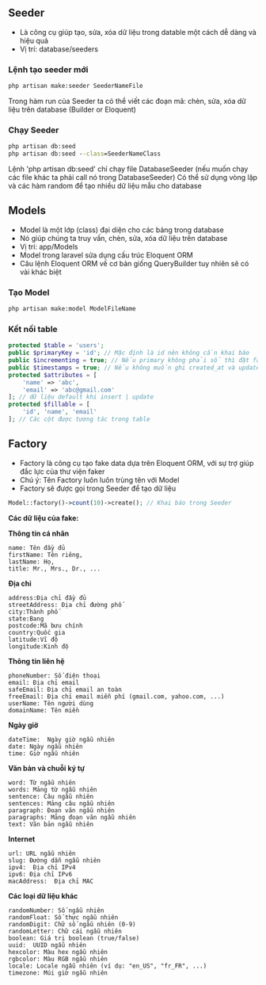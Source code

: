 ## Seeder
- Là công cụ giúp tạo, sửa, xóa  dữ liệu trong datable một cách dễ dàng và hiệu quả
- Vị trí: database/seeders

### Lệnh tạo seeder mới
```cmd
php artisan make:seeder SeederNameFile
```

Trong hàm run của Seeder ta có thể viết các đoạn mã: chèn, sửa, xóa dữ liệu trên database (Builder or Eloquent)

### Chạy Seeder
```cmd
php artisan db:seed
php artisan db:seed --class=SeederNameClass
```
Lệnh 'php artisan db:seed' chỉ chạy file DatabaseSeeder (nếu muốn chạy các file khác ta phải call nó trong DatabaseSeeder)
Có thể sử dụng vòng lặp và các hàm random để tạo nhiều dữ liệu mẫu cho database

## Models
- Model là một lớp (class) đại diện cho các bảng trong database
- Nó giúp chúng ta truy vấn, chèn, sửa, xóa dữ liệu trên database
- Vị trí: app/Models
- Model trong laravel sửa dụng cấu trúc Eloquent ORM
- Câu lệnh Eloquent ORM về cơ bản giống QueryBuilder tuy nhiên sẽ có vài khác biệt

### Tạo Model
```cmd
php artisan make:model ModelFileName
```

### Kết nối table
```php
protected $table = 'users';
public $primaryKey = 'id'; // Mặc định là id nên không cần khai báo
public $incrementing = true; // Nếu primary không phải số thì đặt false
public $timestamps = true; // Nếu không muốn ghi created_at và updated_at thì đặt false
protected $attributes = [
    'name' => 'abc',
    'email' => 'abc@gmail.com'
]; // dữ liệu default khi insert | update
protected $fillable = [
    'id', 'name', 'email'
]; // Các cột được tương tác trong table
```

## Factory
- Factory là công cụ tạo fake data dựa trên Eloquent ORM, với sự trợ giúp đắc lực của thư viện faker
- Chú ý: Tên Factory luôn luôn trùng tên với Model
- Factory sẽ được gọi trong Seeder để tạo dữ liệu

```php
Model::factory()->count(10)->create(); // Khai báo trong Seeder
```

**Các dữ liệu của fake:**

**Thông tin cá nhân**
```text
name: Tên đầy đủ
firstName: Tên riêng,
lastName: Họ,
title: Mr., Mrs., Dr., ...
```

**Địa chỉ**
```text
address:Địa chỉ đầy đủ
streetAddress: Địa chỉ đường phố
city:Thành phố
state:Bang
postcode:Mã bưu chính
country:Quốc gia
latitude:Vĩ độ
longitude:Kinh độ
```

**Thông tin liên hệ**
```text
phoneNumber: Số điện thoại
email: Địa chỉ email
safeEmail: Địa chỉ email an toàn
freeEmail: Địa chỉ email miễn phí (gmail.com, yahoo.com, ...)
userName: Tên người dùng
domainName: Tên miền
```

**Ngày giờ**
```text
dateTime:  Ngày giờ ngẫu nhiên
date: Ngày ngẫu nhiên
time: Giờ ngẫu nhiên
```

**Văn bản và chuỗi ký tự**
```text
word: Từ ngẫu nhiên
words: Mảng từ ngẫu nhiên
sentence: Câu ngẫu nhiên
sentences: Mảng câu ngẫu nhiên
paragraph: Đoạn văn ngẫu nhiên
paragraphs: Mảng đoạn văn ngẫu nhiên
text: Văn bản ngẫu nhiên
```

**Internet**
```text
url: URL ngẫu nhiên
slug: Đường dẫn ngẫu nhiên
ipv4:  Địa chỉ IPv4
ipv6: Địa chỉ IPv6
macAddress:  Địa chỉ MAC
```

**Các loại dữ liệu khác**
```text
randomNumber: Số ngẫu nhiên
randomFloat: Số thực ngẫu nhiên
randomDigit: Chữ số ngẫu nhiên (0-9)
randomLetter: Chữ cái ngẫu nhiên
boolean: Giá trị boolean (true/false)
uuid:  UUID ngẫu nhiên
hexcolor: Màu hex ngẫu nhiên
rgbcolor: Màu RGB ngẫu nhiên
locale: Locale ngẫu nhiên (ví dụ: "en_US", "fr_FR", ...)
timezone: Múi giờ ngẫu nhiên
```